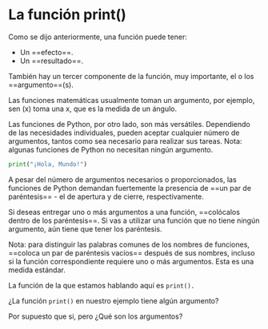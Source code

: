 # La función print()
Como se dijo anteriormente, una función puede tener:

- Un ==efecto==.
- Un ==resultado==.

También hay un tercer componente de la función, muy importante, el o los  ==argumento==(s).

Las funciones matemáticas usualmente toman un argumento, por ejemplo, sen (x) toma una x, que es la medida de un ángulo.

Las funciones de Python, por otro lado, son más versátiles. Dependiendo de las necesidades individuales, pueden aceptar cualquier número de argumentos, tantos como sea necesario para realizar sus tareas. Nota: algunas funciones de Python no necesitan ningún argumento.

```py
print("¡Hola, Mundo!")
```

A pesar del número de argumentos necesarios o proporcionados, las funciones de Python demandan fuertemente la presencia de ==un par de paréntesis== - el de apertura y de cierre, respectivamente.


Si deseas entregar uno o más argumentos a una función, ==colócalos dentro de los paréntesis==. Si vas a utilizar una función que no tiene ningún argumento, aún tiene que tener los paréntesis.

Nota: para distinguir las palabras comunes de los nombres de funciones, ==coloca un par de paréntesis vacíos== después de sus nombres, incluso si la función correspondiente requiere uno o más argumentos. Esta es una medida estándar.

La función de la que estamos hablando aquí es `print().`

¿La función `print()` en nuestro ejemplo tiene algún argumento?

Por supuesto que si, pero ¿Qué son los argumentos?